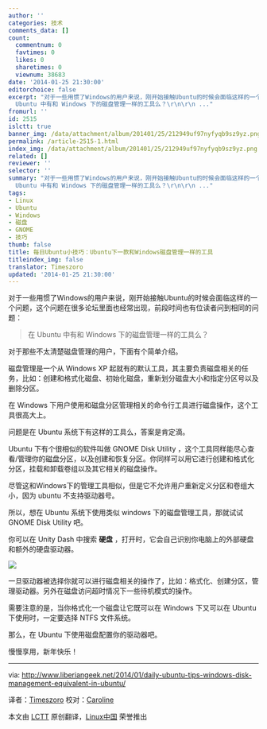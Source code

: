 ```yaml
---
author: ''
categories: 技术
comments_data: []
count:
  commentnum: 0
  favtimes: 0
  likes: 0
  sharetimes: 0
  viewnum: 38683
date: '2014-01-25 21:30:00'
editorchoice: false
excerpt: "对于一些用惯了Windows的用户来说，刚开始接触Ubuntu的时候会面临这样的一个问题，这个问题在很多论坛里面也经常出现，前段时间也有位读者问到相同的问题：\r\n\r\n在
  Ubuntu 中有和 Windows 下的磁盘管理一样的工具么？\r\n\r\n ..."
fromurl: ''
id: 2515
islctt: true
banner_img: /data/attachment/album/201401/25/212949uf97nyfyqb9sz9yz.png
permalink: /article-2515-1.html
index_img: /data/attachment/album/201401/25/212949uf97nyfyqb9sz9yz.png.thumb.jpg
related: []
reviewer: ''
selector: ''
summary: "对于一些用惯了Windows的用户来说，刚开始接触Ubuntu的时候会面临这样的一个问题，这个问题在很多论坛里面也经常出现，前段时间也有位读者问到相同的问题：\r\n\r\n在
  Ubuntu 中有和 Windows 下的磁盘管理一样的工具么？\r\n\r\n ..."
tags:
- Linux
- Ubuntu
- Windows
- 磁盘
- GNOME
- 技巧
thumb: false
title: 每日Ubuntu小技巧：Ubuntu下一款和Windows磁盘管理一样的工具
titleindex_img: false
translator: Timeszoro
updated: '2014-01-25 21:30:00'
---
```


对于一些用惯了Windows的用户来说，刚开始接触Ubuntu的时候会面临这样的一个问题，这个问题在很多论坛里面也经常出现，前段时间也有位读者问到相同的问题：



> 
> 在 Ubuntu 中有和 Windows 下的磁盘管理一样的工具么？
> 
> 
> 


对于那些不太清楚磁盘管理的用户，下面有个简单介绍。


磁盘管理是一个从 Windows XP 起就有的默认工具，其主要负责磁盘相关的任务，比如：创建和格式化磁盘、初始化磁盘，重新划分磁盘大小和指定分区号以及删除分区。


在 Windows 下用户使用和磁盘分区管理相关的命令行工具进行磁盘操作，这个工具很高大上。


问题是在 Ubuntu 系统下有这样的工具么，答案是肯定滴。


Ubuntu 下有个很相似的软件叫做 GNOME Disk Utility ，这个工具同样能尽心查看/管理你的磁盘分区，以及创建和恢复分区。你同样可以用它进行创建和格式化分区，挂载和卸载卷组以及其它相关的磁盘操作。


尽管这和Windows下的管理工具相似，但是它不允许用户重新定义分区和卷组大小，因为 ubuntu 不支持驱动器号。


所以，想在 Ubuntu 系统下使用类似 windows 下的磁盘管理工具，那就试试 GNOME Disk Utility 吧。


你可以在 Unity Dash 中搜索 **硬盘** ，打开时，它会自己识别你电脑上的外部硬盘和额外的硬盘驱动器。


![](/data/attachment/album/201401/25/212949uf97nyfyqb9sz9yz.png)


一旦驱动器被选择你就可以进行磁盘相关的操作了，比如：格式化、创建分区，管理驱动器。另外在磁盘访问超时情况下一些待机模式的操作。


需要注意的是，当你格式化一个磁盘让它既可以在 Windows 下又可以在 Ubuntu 下使用时，一定要选择 NTFS 文件系统。


那么，在 Ubuntu 下使用磁盘配置你的驱动器吧。


慢慢享用，新年快乐！




---


via: <http://www.liberiangeek.net/2014/01/daily-ubuntu-tips-windows-disk-management-equivalent-in-ubuntu/>


译者：[Timeszoro](https://github.com/Timeszoro) 校对：[Caroline](https://github.com/carolinewuyan)


本文由 [LCTT](https://github.com/LCTT/TranslateProject) 原创翻译，[Linux中国](http://linux.cn/) 荣誉推出
